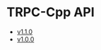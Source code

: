 # TRPC-Cpp API

- [v1.1.0](document/v1.1.0/html/index.html)
- [v1.0.0](document/v1.0.0/html/index.html)

